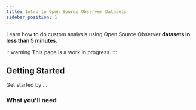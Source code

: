 ```yaml
---
title: Intro to Open Source Observer Datasets
sidebar_position: 1
---
```


Learn how to do custom analysis using Open Source Observer **datasets in less than 5 minutes**.

:::warning
This page is a work in progress.
:::

## Getting Started

Get started by ...

### What you'll need

